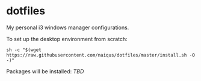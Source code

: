# dotfiles
My personal i3 windows manager configurations.

To set up the desktop environment from scratch:

`sh -c "$(wget https://raw.githubusercontent.com/naiqus/dotfiles/master/install.sh -O -)"`

Packages will be installed:
*TBD*
